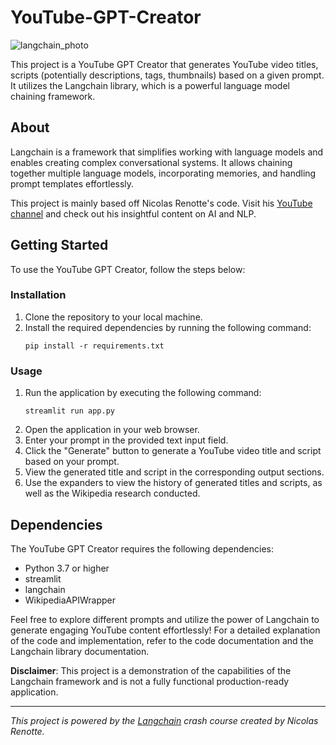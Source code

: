 # YouTube-GPT-Creator

![langchain_photo](https://github.com/YZLoh/autogpt_sample/assets/16683726/3e4eab0a-a375-4a01-b2c5-862f186c8ebc)

This project is a YouTube GPT Creator that generates YouTube video titles, scripts (potentially descriptions, tags, thumbnails) based on a given prompt. It utilizes the Langchain library, which is a powerful language model chaining framework.

## About 
Langchain is a framework that simplifies working with language models and enables creating complex conversational systems. It allows chaining together multiple language models, incorporating memories, and handling prompt templates effortlessly.

This project is mainly based off Nicolas Renotte's code. Visit his [YouTube channel](https://www.youtube.com/channel/UCjeijApQ06s7uH9vUT_d6Ww) and check out his insightful content on AI and NLP.
## Getting Started
To use the YouTube GPT Creator, follow the steps below:

### Installation
1. Clone the repository to your local machine.
2. Install the required dependencies by running the following command:
   ```
   pip install -r requirements.txt
   ```

### Usage
1. Run the application by executing the following command:
   ```
   streamlit run app.py 
   ```
2. Open the application in your web browser.
3. Enter your prompt in the provided text input field.
4. Click the "Generate" button to generate a YouTube video title and script based on your prompt.
5. View the generated title and script in the corresponding output sections.
6. Use the expanders to view the history of generated titles and scripts, as well as the Wikipedia research conducted.

## Dependencies
The YouTube GPT Creator requires the following dependencies:

- Python 3.7 or higher
- streamlit
- langchain
- WikipediaAPIWrapper

Feel free to explore different prompts and utilize the power of Langchain to generate engaging YouTube content effortlessly!
For a detailed explanation of the code and implementation, refer to the code documentation and the Langchain library documentation.

**Disclaimer**: This project is a demonstration of the capabilities of the Langchain framework and is not a fully functional production-ready application.

---

*This project is powered by the [Langchain](https://github.com/nicknochnack/Langchain-Crash-Course) crash course created by Nicolas Renotte.*
